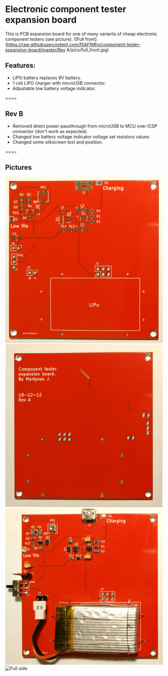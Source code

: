 # Electronic component tester expansion board

This is PCB expansion board for one of many variants of cheap electronic component testers (see picture).
![Full front](https://raw.githubusercontent.com/f5AFfMhv/component-tester-expansion-board/master/Rev A/pics/full_front.jpg)

## Features:

<ul>
  <li>LiPO battery replaces 9V battery.</li>
  <li>1 cell LiPO charger with microUSB connector.</li>
  <li>Adjustable low battery voltage indicator.</li>
</ul>

====

## Rev B

<ul>
  <li>Removed direct power passthrough from microUSB to MCU over ICSP connector (don't work as expected).</li>
  <li>Changed low battery voltage indicator voltage set resistors values.</li>
  <li>Changed some silkscreen text and position.</li>
</ul>

====

## Pictures

![PCB front](https://raw.githubusercontent.com/f5AFfMhv/component-tester-expansion-board/master/Rev%20A/pics/pcb_front.jpg)
![PCB back](https://raw.githubusercontent.com/f5AFfMhv/component-tester-expansion-board/master/Rev%20A/pics/pcb_back.jpg)
![Board](https://raw.githubusercontent.com/f5AFfMhv/component-tester-expansion-board/master/Rev%20A/pics/board.jpg)
![Full side](https://raw.githubusercontent.com/f5AFfMhv/component-tester-expansion-board/master/Rev%20A/pics/full_side.jpg)